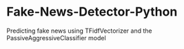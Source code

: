 # Fake-News-Detector-Python
Predicting fake news using TFidfVectorizer and the PassiveAggressiveClassifier model
